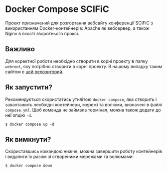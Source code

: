 # Docker Compose SCIFiC

Проект призначений для розгортання вебсайту конференції SCIFiC 
з використанням Docker-контейнерів: Apache як вебсервер, а також 
Nginx в якості зворотнього проксі.

## Важливо

Для коректної роботи необхідно створити в корні проекту
в папку `webroot`, яку потрібно створити в корні проекту.
В нашому випадку таким сайтом є 
[цей репозиторий](https://github.com/scific-conference/scific).

## Як запустити?

Рекомендується скористатись утилітою `docker compose`, 
яка створить і завантажить необхідні контейнери, 
мережі та волюми, визначені в файлі `compose.yml`.
Щоб команда не займала термінал, можна також додати 
до неї опцію `-d`.

```console
$ docker compose up -d
```

## Як вимкнути?

Скориставшись командою нижче, можна завершити роботу контейнерів 
і видалити їх разом зі створеними мережами та волюмами:

```console
$ docker compose down
```

